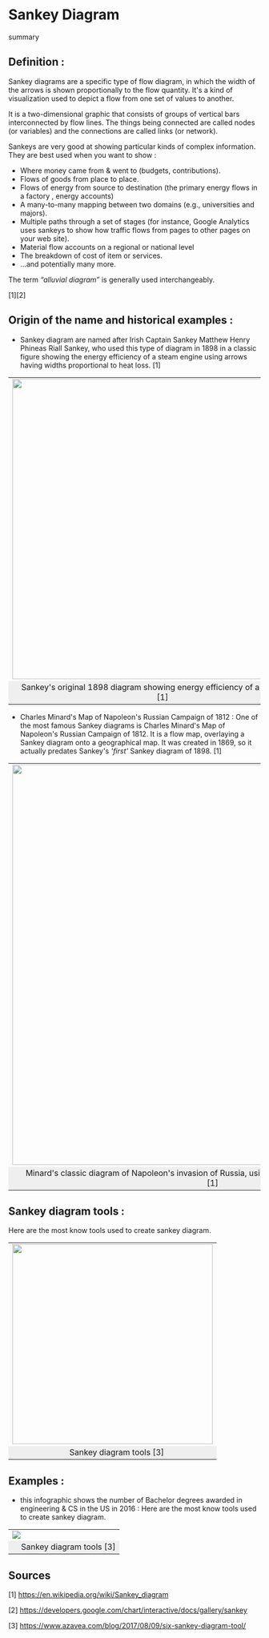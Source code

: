 # Sankey Diagram

summary

## Definition :

Sankey diagrams are a specific type of flow diagram, in which the width of the arrows is shown proportionally to the flow quantity.
It's a kind of visualization used to depict a flow from one set of values to another.

It is a two-dimensional graphic that consists of groups of vertical bars interconnected by flow lines. The things being connected are called nodes (or variables) and the connections are called links (or network). 

Sankeys are very good at showing particular kinds of complex information. They are best used when you want to show : 
* Where money came from & went to (budgets, contributions).
* Flows of goods from place to place.
* Flows of energy from source to destination (the primary energy flows in a factory , energy accounts)
* A many-to-many mapping between two domains (e.g., universities and majors).
* Multiple paths through a set of stages (for instance, Google Analytics uses sankeys to show how traffic flows from pages to other pages on your web site).
* Material flow accounts on a regional or national level
* The breakdown of cost of item or services.
* ...and potentially many more.

The term *“alluvial diagram”* is generally used interchangeably.

[1][2]

## Origin of the name and historical examples :

* Sankey diagram are named after Irish Captain Sankey Matthew Henry Phineas Riall Sankey,  who used this type of diagram in 1898 in a classic figure showing the energy efficiency of a steam engine using arrows having widths proportional to heat loss. [1]

<table border="0">
  <tr>
    <td>
     <image src="sankey first diagram.png" width="600" align="center">
    </td>
  </tr>
  <tr>
    <td align="center" bgcolor="EFEFEF">
      Sankey's original 1898 diagram showing energy efficiency of a steam engine [1]</td>
  </tr>
</table>




* Charles Minard's Map of Napoleon's Russian Campaign of 1812 : One of the most famous Sankey diagrams is Charles Minard's Map of Napoleon's Russian Campaign of 1812. It is a flow map, overlaying a Sankey diagram onto a geographical map. It was created in 1869, so it actually predates Sankey's *'first'* Sankey diagram of 1898. [1]

<table border="0">
  <tr>
    <td>
     <image src="Minard.png" width="800" align="center">
    </td>
  </tr>
  <tr>
    <td align="center" bgcolor="EFEFEF">
      Minard's classic diagram of Napoleon's invasion of Russia, using the feature now named after Sankey [1]</td>
  </tr>
</table>

## Sankey diagram tools :
Here are the most know tools used to create sankey diagram.

<table border="0">
  <tr>
    <td>
     <image src="sankey diagram tools.JPG" width="400" align="center">
    </td>
  </tr>
  <tr>
    <td align="center" bgcolor="EFEFEF">
      Sankey diagram tools [3]</td>
  </tr>
</table>


## Examples :

* this infographic shows the number of Bachelor degrees awarded in engineering & CS in the US in 2016 :
Here are the most know tools used to create sankey diagram.

<table border="0">
  <tr>
    <td>
     <image src="engineering bachelor degree usa.jpg"  align="center">
    </td>
  </tr>
  <tr>
    <td align="center" bgcolor="EFEFEF">
      Sankey diagram tools [3]</td>
  </tr>
</table>

## Sources
[1] https://en.wikipedia.org/wiki/Sankey_diagram

[2] https://developers.google.com/chart/interactive/docs/gallery/sankey

[3] https://www.azavea.com/blog/2017/08/09/six-sankey-diagram-tool/
